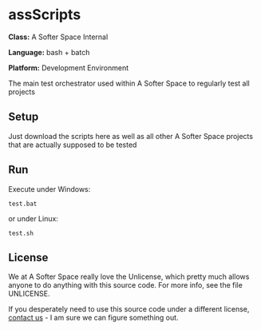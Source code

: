 # assScripts

**Class:** A Softer Space Internal

**Language:** bash + batch

**Platform:** Development Environment

The main test orchestrator used within A Softer Space to regularly test all projects

## Setup

Just download the scripts here as well as all other A Softer Space projects that are actually supposed to be tested

## Run

Execute under Windows:

```
test.bat
```

or under Linux:

```
test.sh
```

## License

We at A Softer Space really love the Unlicense, which pretty much allows anyone to do anything with this source code.
For more info, see the file UNLICENSE.

If you desperately need to use this source code under a different license, [contact us](mailto:moya@asofterspace.com) - I am sure we can figure something out.
